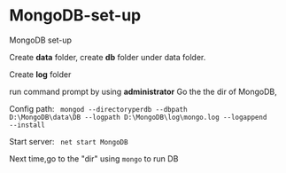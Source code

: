 # MongoDB-set-up
MongoDB set-up

Create <strong>data</strong> folder, create <strong>db</strong> folder under data folder.

Create <strong>log</strong> folder

run command prompt by using <strong>administrator</strong> 
Go the the dir of MongoDB,

Config path:
<code>
  mongod --directoryperdb --dbpath D:\MongoDB\data\DB --logpath D:\MongoDB\log\mongo.log --logappend --install
</code>

Start server:
<code>
  net start MongoDB
</code>

Next time,go to the "dir" using <code>mongo</code> to run DB
